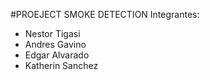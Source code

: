 #PROEJECT SMOKE DETECTION
Integrantes: 
 - Nestor Tigasi
 - Andres Gavino
 - Edgar Alvarado
 - Katherin Sanchez